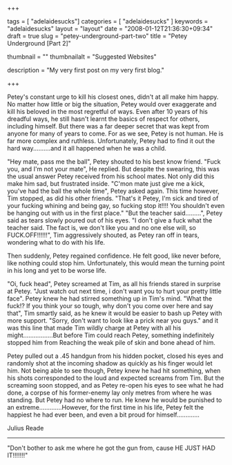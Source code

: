 
+++

tags = [ "adelaidesucks"]
categories = [ "adelaidesucks" ]
keywords = "adelaidesucks"
layout = "layout"
date = "2008-01-12T21:36:30+09:34"
draft = true
slug = "petey-underground-part-two"
title = "Petey Underground [Part 2]"

thumbnail = ""
thumbnailalt = "Suggested Websites"

description = "My very first post on my very first blog."

+++

Petey's constant urge to kill his closest ones, didn't at all make him happy. No matter how little or big the situation, Petey would over exaggerate and kill his beloved in the most regretful of ways. Even after 10 years of his dreadful ways, he still hasn't learnt the basics of respect for others, including himself. But there was a far deeper secret that was kept from anyone for many of years to come. For as we see, Petey is not human. He is far more complex and ruthless. Unfortunately, Petey had to find it out the hard way..........and it all happened when he was a child.

"Hey mate, pass me the ball", Petey shouted to his best know friend.
"Fuck you, and I'm not your mate", He replied. But despite the swearing, this was the usual answer Petey received from his school mates. Not only did this make him sad, but frustrated inside.
"C'mon mate just give me a kick, you've had the ball the whole time", Petey asked again. This time however, Tim stopped, as did his other friends.
"That's it Petey, I'm sick and tired of your fucking whining and being gay, so fucking stop it!!!! You shouldn't even be hanging out with us in the first place."
"But the teacher said.........", Petey said as tears slowly poured out of his eyes.
"I don't give a fuck what the teacher said. The fact is, we don't like you and no one else will, so FUCK.OFF!!!!!!", Tim aggressively shouted, as Petey ran off in tears, wondering what to do with his life.

Then suddenly, Petey regained confidence. He felt good, like never before, like nothing could stop him. Unfortunately, this would mean the turning point in his long and yet to be worse life.

"Oi, fuck head", Petey screamed at Tim, as all his friends stared in surprise at Petey. "Just watch out next time, i don't want you to hurt your pretty little face". Petey knew he had stirred something up in Tim's mind.
"What the fuck!? If you think your so tough, why don't you come over here and say that", Tim smartly said, as he knew it would be easier to bash up Petey with more support.
"Sorry, don't want to look like a prick near you guys." and it was this line that made Tim wildly charge at Petey with all his might.................But before Tim could reach Petey, something indefinitely stopped him from Reaching the weak pile of skin and bone ahead of him.

Petey pulled out a .45 handgun from his hidden pocket, closed his eyes and randomly shot at the incoming shadow as quickly as his finger would let him. Not being able to see though, Petey knew he had hit something, when his shots corresponded to the loud and expected screams from Tim. But the screaming soon stopped, and as Petey re-open his eyes to see what he had done, a corpse of his former-enemy lay only metres from where he was standing. But Petey had no where to run. He knew he would be punished to an extreme.............However, for the first time in his life, Petey felt the happiest he had ever been, and even a bit proud for himself.............

Julius Reade
______________________________________________________

"Don't bother to ask me where he got the gun from, cause HE JUST HAD IT!!!!!!!"